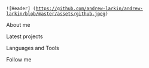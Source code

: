 <code>![Header] (https://github.com/andrew-larkin/andrew-larkin/blob/master/assets/github.jpeg) </code>

About me

Latest projects

Languages and Tools

Follow me
